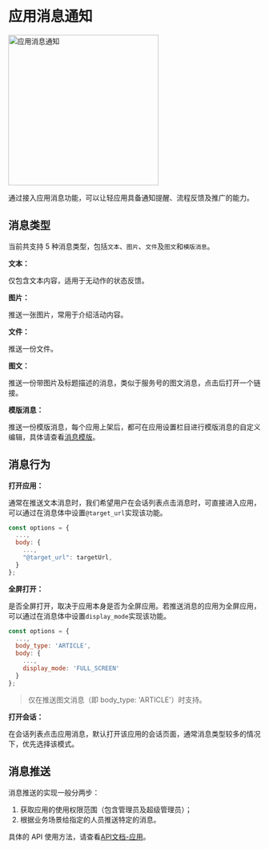 # 应用消息通知

<p class="w6s-image">
  <img :src="$withBase('/app/message.png')" alt="应用消息通知" width="300" />
</p>

通过接入应用消息功能，可以让轻应用具备通知提醒、流程反馈及推广的能力。

## 消息类型

当前共支持 5 种消息类型，包括`文本`、`图片`、`文件`及`图文`和`模版消息`。

**文本：**

仅包含文本内容，适用于无动作的状态反馈。

**图片：**

推送一张图片，常用于介绍活动内容。

**文件：**

推送一份文件。

**图文：**

推送一份带图片及标题描述的消息，类似于服务号的图文消息，点击后打开一个链接。

**模版消息：**

推送一份模版消息，每个应用上架后，都可在应用设置栏目进行模版消息的自定义编辑，具体请查看[消息模版](/light-app/#消息模版)。

## 消息行为 

**打开应用：**

通常在推送文本消息时，我们希望用户在会话列表点击消息时，可直接进入应用，可以通过在消息体中设置`@target_url`实现该功能。

```js
const options = {
  ...,
  body: {
    ...,
    "@target_url": targetUrl,
  }
};
```

**全屏打开：**

是否全屏打开，取决于应用本身是否为全屏应用。若推送消息的应用为全屏应用，可以通过在消息体中设置`display_mode`实现该功能。

```js
const options = {
  ...,
  body_type: 'ARTICLE', 
  body: {
    ...,
    display_mode: 'FULL_SCREEN'
  }
};
```

> 仅在推送图文消息（即 body_type: 'ARTICLE'）时支持。

**打开会话：**

在会话列表点击应用消息，默认打开该应用的会话页面，通常消息类型较多的情况下，优先选择该模式。

## 消息推送

消息推送的实现一般分两步：

1. 获取应用的使用权限范围（包含管理员及超级管理员）；
2. 根据业务场景给指定的人员推送特定的消息。

具体的 API 使用方法，请查看[API文档-应用](/api/app/mbox.md)。